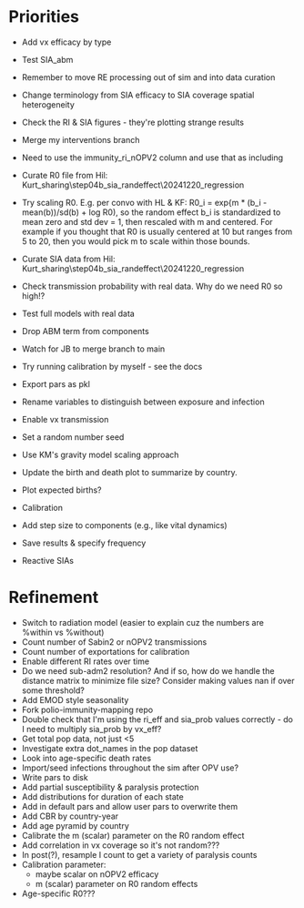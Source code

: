 # Priorities
- Add vx efficacy by type
- Test SIA_abm
- Remember to move RE processing out of sim and into data curation
- Change terminology from SIA efficacy to SIA coverage spatial heterogeneity
- Check the RI & SIA figures - they're plotting strange results
- Merge my interventions branch

- Need to use the immunity_ri_nOPV2 column and use that as including

- Curate R0 file from Hil: Kurt_sharing\step04b_sia_randeffect\20241220_regression
- Try scaling R0. E.g. per convo with HL & KF: R0_i = exp{m * (b_i - mean(b))/sd(b) + log R0), so the random effect b_i is standardized to mean zero and std dev = 1, then rescaled with m and centered. For example if you thought that R0 is usually centered at 10 but ranges from 5 to 20, then you would pick m to scale within those bounds.
- Curate SIA data from Hil: Kurt_sharing\step04b_sia_randeffect\20241220_regression
- Check transmission probability with real data. Why do we need R0 so high!?
- Test full models with real data
- Drop ABM term from components
- Watch for JB to merge branch to main
- Try running calibration by myself - see the docs
- Export pars as pkl
- Rename variables to distinguish between exposure and infection
- Enable vx transmission
- Set a random number seed
- Use KM's gravity model scaling approach
- Update the birth and death plot to summarize by country.
- Plot expected births?
- Calibration
- Add step size to components (e.g., like vital dynamics)
- Save results & specify frequency
- Reactive SIAs

# Refinement
- Switch to radiation model (easier to explain cuz the numbers are %within vs %without)
- Count number of Sabin2 or nOPV2 transmissions
- Count number of exportations for calibration
- Enable different RI rates over time
- Do we need sub-adm2 resolution? And if so, how do we handle the distance matrix to minimize file size? Consider making values nan if over some threshold?
- Add EMOD style seasonality
- Fork polio-immunity-mapping repo
- Double check that I'm using the ri_eff and sia_prob values correctly - do I need to multiply sia_prob by vx_eff?
- Get total pop data, not just <5
- Investigate extra dot_names in the pop dataset
- Look into age-specific death rates
- Import/seed infections throughout the sim after OPV use?
- Write pars to disk
- Add partial susceptibility & paralysis protection
- Add distributions for duration of each state
- Add in default pars and allow user pars to overwrite them
- Add CBR by country-year
- Add age pyramid by country
- Calibrate the m (scalar) parameter on the R0 random effect
- Add correlation in vx coverage so it's not random???
- In post(?), resample I count to get a variety of paralysis counts
- Calibration parameter:
    - maybe scalar on nOPV2 efficacy
    - m (scalar) parameter on R0 random effects
- Age-specific R0???
